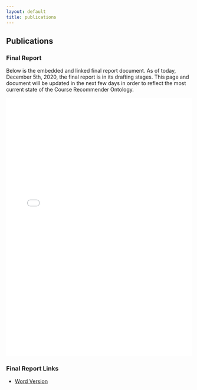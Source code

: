 ```yaml
---
layout: default
title: publications
---
```


## Publications

### Final Report

Below is the embedded and linked final report document. As of today, December 5th, 2020, the final report is in its drafting stages. This page and document will be updated in the next few days in order to reflect the most current state of the Course Recommender Ontology.

<iframe src="files/OE_CourseRecommender_DraftFinalReport_Outline.pdf" style="width: 100%;height: 700px;border: none;"></iframe> 

### Final Report Links

- [Word Version](files/OE_CourseRecommender_DraftFinalReport_Outline.docx)
